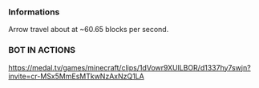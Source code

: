 ### Informations

Arrow travel about at ~60.65 blocks per second.

### BOT IN ACTIONS 

https://medal.tv/games/minecraft/clips/1dVowr9XUlLBOR/d1337hy7swjn?invite=cr-MSx5MmEsMTkwNzAxNzQ1LA

